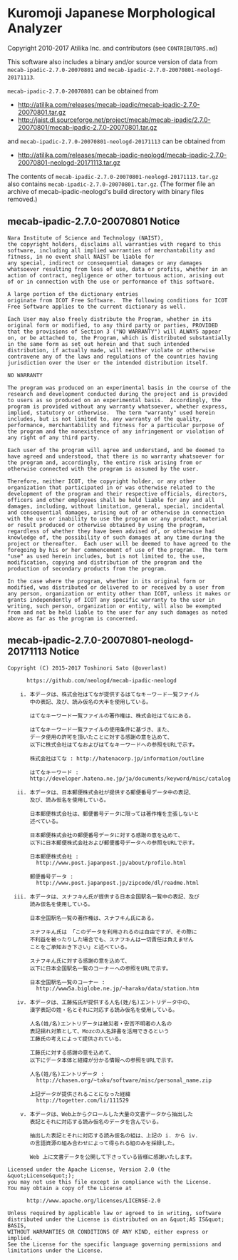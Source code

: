 # Kuromoji Japanese Morphological Analyzer

Copyright 2010-2017 Atilika Inc. and contributors (see `CONTRIBUTORS.md`)

This software also includes a binary and/or source version of data from
`mecab-ipadic-2.7.0-20070801` and `mecab-ipadic-2.7.0-20070801-neologd-20171113`.

`mecab-ipadic-2.7.0-20070801` can be obtained from

- http://atilika.com/releases/mecab-ipadic/mecab-ipadic-2.7.0-20070801.tar.gz
- http://jaist.dl.sourceforge.net/project/mecab/mecab-ipadic/2.7.0-20070801/mecab-ipadic-2.7.0-20070801.tar.gz

and `mecab-ipadic-2.7.0-20070801-neologd-20171113` can be obtained from

- http://atilika.com/releases/mecab-ipadic-neologd/mecab-ipadic-2.7.0-20070801-neologd-20171113.tar.gz

The contents of `mecab-ipadic-2.7.0-20070801-neologd-20171113.tar.gz` also
contains `mecab-ipadic-2.7.0-20070801.tar.gz`. (The former file an archive
of mecab-ipadic-neologd's build directory with binary files removed.)

## mecab-ipadic-2.7.0-20070801 Notice

    Nara Institute of Science and Technology (NAIST),
    the copyright holders, disclaims all warranties with regard to this
    software, including all implied warranties of merchantability and
    fitness, in no event shall NAIST be liable for
    any special, indirect or consequential damages or any damages
    whatsoever resulting from loss of use, data or profits, whether in an
    action of contract, negligence or other tortuous action, arising out
    of or in connection with the use or performance of this software.

    A large portion of the dictionary entries
    originate from ICOT Free Software.  The following conditions for ICOT
    Free Software applies to the current dictionary as well.

    Each User may also freely distribute the Program, whether in its
    original form or modified, to any third party or parties, PROVIDED
    that the provisions of Section 3 ("NO WARRANTY") will ALWAYS appear
    on, or be attached to, the Program, which is distributed substantially
    in the same form as set out herein and that such intended
    distribution, if actually made, will neither violate or otherwise
    contravene any of the laws and regulations of the countries having
    jurisdiction over the User or the intended distribution itself.

    NO WARRANTY

    The program was produced on an experimental basis in the course of the
    research and development conducted during the project and is provided
    to users as so produced on an experimental basis.  Accordingly, the
    program is provided without any warranty whatsoever, whether express,
    implied, statutory or otherwise.  The term "warranty" used herein
    includes, but is not limited to, any warranty of the quality,
    performance, merchantability and fitness for a particular purpose of
    the program and the nonexistence of any infringement or violation of
    any right of any third party.

    Each user of the program will agree and understand, and be deemed to
    have agreed and understood, that there is no warranty whatsoever for
    the program and, accordingly, the entire risk arising from or
    otherwise connected with the program is assumed by the user.

    Therefore, neither ICOT, the copyright holder, or any other
    organization that participated in or was otherwise related to the
    development of the program and their respective officials, directors,
    officers and other employees shall be held liable for any and all
    damages, including, without limitation, general, special, incidental
    and consequential damages, arising out of or otherwise in connection
    with the use or inability to use the program or any product, material
    or result produced or otherwise obtained by using the program,
    regardless of whether they have been advised of, or otherwise had
    knowledge of, the possibility of such damages at any time during the
    project or thereafter.  Each user will be deemed to have agreed to the
    foregoing by his or her commencement of use of the program.  The term
    "use" as used herein includes, but is not limited to, the use,
    modification, copying and distribution of the program and the
    production of secondary products from the program.

    In the case where the program, whether in its original form or
    modified, was distributed or delivered to or received by a user from
    any person, organization or entity other than ICOT, unless it makes or
    grants independently of ICOT any specific warranty to the user in
    writing, such person, organization or entity, will also be exempted
    from and not be held liable to the user for any such damages as noted
    above as far as the program is concerned.

## mecab-ipadic-2.7.0-20070801-neologd-20171113 Notice

    Copyright (C) 2015-2017 Toshinori Sato (@overlast)
    
          https://github.com/neologd/mecab-ipadic-neologd
    
        i. 本データは、株式会社はてなが提供するはてなキーワード一覧ファイル
           中の表記、及び、読み仮名の大半を使用している。
    
           はてなキーワード一覧ファイルの著作権は、株式会社はてなにある。
    
           はてなキーワード一覧ファイルの使用条件に基づき、また、
           データ使用の許可を頂いたことに対する感謝の意を込めて、
           以下に株式会社はてなおよびはてなキーワードへの参照をURLで示す。
    
           株式会社はてな : http://hatenacorp.jp/information/outline
    
           はてなキーワード :
           http://developer.hatena.ne.jp/ja/documents/keyword/misc/catalog
    
       ii. 本データは、日本郵便株式会社が提供する郵便番号データ中の表記、
           及び、読み仮名を使用している。
    
           日本郵便株式会社は、郵便番号データに限っては著作権を主張しないと
           述べている。
    
           日本郵便株式会社の郵便番号データに対する感謝の意を込めて、
           以下に日本郵便株式会社および郵便番号データへの参照をURLで示す。
    
           日本郵便株式会社 :
             http://www.post.japanpost.jp/about/profile.html
    
           郵便番号データ :
             http://www.post.japanpost.jp/zipcode/dl/readme.html
    
      iii. 本データは、スナフキん氏が提供する日本全国駅名一覧中の表記、及び
           読み仮名を使用している。
    
           日本全国駅名一覧の著作権は、スナフキん氏にある。
    
           スナフキん氏は 「このデータを利用されるのは自由ですが、その際に
           不利益を被ったりした場合でも、スナフキんは一切責任は負えません
           ことをご承知おき下さい」と述べている。
    
           スナフキん氏に対する感謝の意を込めて、
           以下に日本全国駅名一覧のコーナーへの参照をURLで示す。
    
           日本全国駅名一覧のコーナー :
             http://www5a.biglobe.ne.jp/~harako/data/station.htm
    
       iv. 本データは、工藤拓氏が提供する人名(姓/名)エントリデータ中の、
           漢字表記の姓・名とそれに対応する読み仮名を使用している。
    
           人名(姓/名)エントリデータは被災者・安否不明者の人名の
           表記揺れ対策として、Mozcの人名辞書を活用できるという
           工藤氏の考えによって提供されている。
    
           工藤氏に対する感謝の意を込めて、
           以下にデータ本体と経緯が分かる情報への参照をURLで示す。
    
           人名(姓/名)エントリデータ :
             http://chasen.org/~taku/software/misc/personal_name.zip
    
           上記データが提供されることになった経緯
             http://togetter.com/li/111529
    
        v. 本データは、Web上からクロールした大量の文書データから抽出した
           表記とそれに対応する読み仮名のデータを含んでいる。
    
           抽出した表記とそれに対応する読み仮名の組は、上記の i. から iv.
           の言語資源の組み合わせによって得られる組のみを採録した。
    
           Web 上に文書データを公開して下さっている皆様に感謝いたします。
    
    Licensed under the Apache License, Version 2.0 (the &quot;License&quot;);
    you may not use this file except in compliance with the License.
    You may obtain a copy of the License at
    
          http://www.apache.org/licenses/LICENSE-2.0
    
    Unless required by applicable law or agreed to in writing, software
    distributed under the License is distributed on an &quot;AS IS&quot; BASIS,
    WITHOUT WARRANTIES OR CONDITIONS OF ANY KIND, either express or implied.
    See the License for the specific language governing permissions and
    limitations under the License.